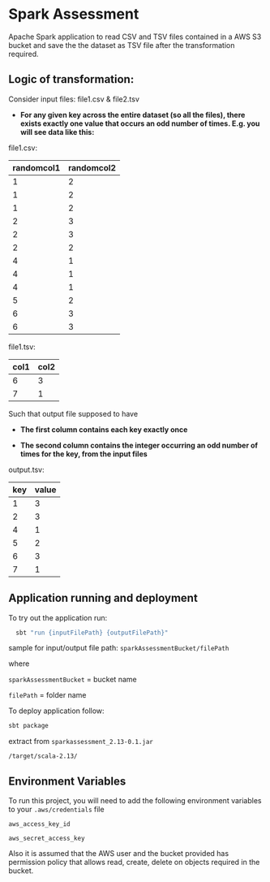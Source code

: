 
# Spark Assessment

Apache Spark application to read CSV and TSV files contained in a AWS S3 bucket and save the the dataset as TSV file after the transformation required.


## Logic of transformation:

Consider input files: file1.csv & file2.tsv

- **For any given key across the entire dataset (so all the files), there exists exactly one value that occurs an odd number of times. E.g. you will see data like this:**

file1.csv:

| randomcol1   | randomcol2   |
| -------------| -------------|
| 1            | 2          |
| 1            | 2          |
| 1            | 2          |
| 2            | 3          |
| 2            | 3          |
| 2            | 2          |
| 4            | 1          |
| 4            | 1          |
| 4            | 1          |
| 5            | 2          |
| 6            | 3          |
| 6            | 3          |

file1.tsv:

| col1   | col2   |
| -------------| -------------|
| 6            | 3          |
| 7            | 1          |


Such that output file supposed to have

- **The first column contains each key exactly once**

- **The second column contains the integer occurring an odd number of times for the key, from the input files**


output.tsv:

| key   | value   |
| ------| --------|
| 1     | 3       |
| 2     | 3       |
| 4     | 1       |
| 5     | 2       |
| 6     | 3       |
| 7     | 1       |


## Application running and deployment

To try out the application run:

```bash
  sbt "run {inputFilePath} {outputFilePath}"
```
sample for input/output file path:
`sparkAssessmentBucket/filePath`

where 

`sparkAssessmentBucket` = bucket name

`filePath` = folder name

To deploy application follow:

```sh
sbt package
```

extract from `sparkassessment_2.13-0.1.jar`

`/target/scala-2.13/`
## Environment Variables

To run this project, you will need to add the following environment variables to your `.aws/credentials` file

`aws_access_key_id` 

`aws_secret_access_key`

Also it is assumed that the AWS user and the bucket provided has permission policy that allows read, create, delete on objects 
required in the bucket.